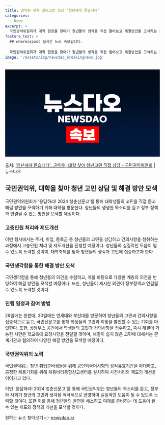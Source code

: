 ```yaml
---
title: 권익위 대학 청년고민 상담 ‘청년에게 듣습니다’
categories:
  - News
excerpt: >
  국민권익위원회가 대학 현장을 찾아가 청년들의 생각을 직접 들어보고 해결방안을 모색하는 응답하라! 2024 청…
feature_text: >
  ## whereispost 실시간 뉴스 속보입니다.

  국민권익위원회가 대학 현장을 찾아가 청년들의 생각을 직접 들어보고 해결방안을 모색하는 응답하라! 2024 청…
image: '/assets/img/newsdao_breakingnews.jpg'
---
```


![뉴스다오 속보](/assets/img/newsdao_breakingnews.jpg)

<p>출처: <a href="https://newsdao.kr/3941" rel="dofollow">‘청년에게 듣습니다’…권익위, 대학 찾아 청년고민 직접 상담 - 국민권익위원회</a> | 뉴스다오</p>

<h2 data-ke-size="size26">국민권익위, 대학을 찾아 청년 고민 상담 및 해결 방안 모색</h2>
<p data-ke-size="size16">국민권익위원회가 '응답하라! 2024 청춘신문고'를 통해 대학생들의 고민을 직접 듣고 해결 방안을 모색하기 위해 대학을 방문한다. 청년들의 생생한 목소리를 듣고 정부 정책과 연결될 수 있는 방안을 모색할 예정이다.</p>

<h3>고충민원 처리와 제도개선</h3>
<p data-ke-size="size16">이번 행사에서는 주거, 취업, 등록금 등 청년들의 고민을 상담하고 건의사항을 청취하는 과정에서 고충민원 처리 및 제도개선을 진행할 예정이다. 청년들의 실질적인 도움이 될 수 있도록 노력할 것이며, 대학축제를 맞아 청년들의 생각과 고민에 집중하고자 한다.</p>

<h3>국민생각함을 통한 해결 방안 모색</h3>
<p data-ke-size="size16">국민생각함을 통해 청년들의 의견을 수렴하고, 이를 바탕으로 다양한 계층의 의견을 반영하여 해결 방안을 모색할 예정이다. 또한, 청년들이 제시한 의견이 정부정책과 연결될 수 있도록 노력할 것이다.</p>

<h3>진행 일정과 참여 방법</h3>
<p data-ke-size="size16">29일에는 한밭대, 30일에는 연세대와 부산대를 방문하여 청년들의 고민과 건의사항을 집중적으로 듣고, 국민신문고를 통해 학생들의 고민과 희망을 발언할 수 있는 기회를 마련한다. 또한, 상담부스 공간에서 학생들의 고민과 건의사항을 접수하고, 즉시 해결이 가능한 사안은 학교측에 요청사항을 전달할 것이며, 해결이 쉽지 않은 고민에 대해서는 관계기관과 협의하여 다양한 해결 방안을 모색할 예정이다.</p>

<h3>국민권익위의 노력</h3>
<p data-ke-size="size16">국민권익위는 청년 취업준비생들을 위해 공인외국어시험의 성적유효기간을 확대하고, 공정한 채용기회를 위해 채용비리통합신고센터를 설치하여 사건처리와 제도의 개선을 이어가고 있다.</p>

<p data-ke-size="size16">이번 '응답하라! 2024 청춘신문고'를 통해 국민권익위는 청년들의 목소리를 듣고, 정부와 사회가 청년의 고민과 생각을 적극적으로 반영하여 실질적인 도움이 될 수 있도록 노력할 것이다. 또한 이를 통해 청년들의 불편을 해소하고 미래를 준비하는 데 도움이 될 수 있는 제도와 정책의 개선을 모색할 것이다.</p> 

원하는 뉴스 찾아보기 👉 <a href="https://newsdao.kr" rel="dofollow">newsdao.kr</a>


